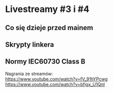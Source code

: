 # Livestreamy #3 i #4
## Co się dzieje przed mainem
## Skrypty linkera
## Normy IEC60730 Class B

Nagrania ze streamów:  
https://www.youtube.com/watch?v=fV_91hYPcwg  
https://www.youtube.com/watch?v=bfigx_U1QnI  
